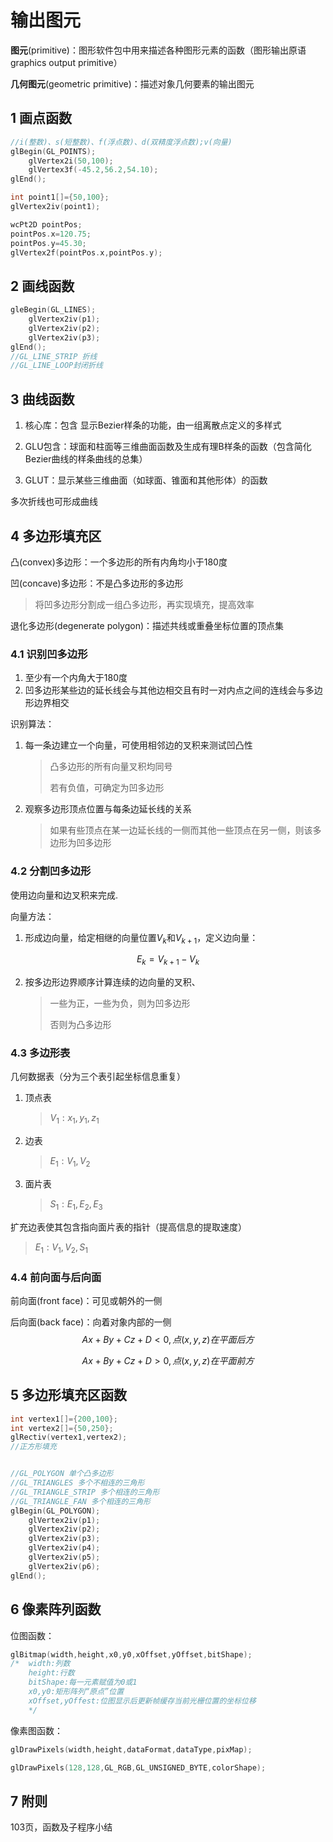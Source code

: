 # 输出图元

**图元**(primitive)：图形软件包中用来描述各种图形元素的函数（图形输出原语 graphics output primitive）

**几何图元**(geometric primitive)：描述对象几何要素的输出图元

## 1 画点函数

```c
//i(整数)、s(短整数)、f(浮点数)、d(双精度浮点数);v(向量)
glBegin(GL_POINTS);
	glVertex2i(50,100);
	glVertex3f(-45.2,56.2,54.10);
glEnd();

int point1[]={50,100};
glVertex2iv(point1);

wcPt2D pointPos;
pointPos.x=120.75;
pointPos.y=45.30;
glVertex2f(pointPos.x,pointPos.y);
```

## 2 画线函数

```c
gleBegin(GL_LINES);
	glVertex2iv(p1);
	glVertex2iv(p2);
	glVertex2iv(p3);
glEnd();
//GL_LINE_STRIP 折线
//GL_LINE_LOOP封闭折线
```

## 3 曲线函数

1. 核心库：包含 显示Bezier样条的功能，由一组离散点定义的多样式

2. GLU包含：球面和柱面等三维曲面函数及生成有理B样条的函数（包含简化Bezier曲线的样条曲线的总集）
3. GLUT：显示某些三维曲面（如球面、锥面和其他形体）的函数



多次折线也可形成曲线

## 4 多边形填充区

凸(convex)多边形：一个多边形的所有内角均小于180度

凹(concave)多边形：不是凸多边形的多边形

> 将凹多边形分割成一组凸多边形，再实现填充，提高效率

退化多边形(degenerate polygon)：描述共线或重叠坐标位置的顶点集

### 4.1 识别凹多边形

1. 至少有一个内角大于180度
2. 凹多边形某些边的延长线会与其他边相交且有时一对内点之间的连线会与多边形边界相交



识别算法：

1. 每一条边建立一个向量，可使用相邻边的叉积来测试凹凸性

   > 凸多边形的所有向量叉积均同号
   >
   > 若有负值，可确定为凹多边形

2. 观察多边形顶点位置与每条边延长线的关系

   > 如果有些顶点在某一边延长线的一侧而其他一些顶点在另一侧，则该多边形为凹多边形



### 4.2 分割凹多边形

使用边向量和边叉积来完成.

向量方法：

1. 形成边向量，给定相继的向量位置$V_k$和$V_{k+1}$，定义边向量：

$$
E_k=V_{k+1}-V_k
$$

2. 按多边形边界顺序计算连续的边向量的叉积、

   > 一些为正，一些为负，则为凹多边形
   >
   > 否则为凸多边形

### 4.3 多边形表

几何数据表（分为三个表引起坐标信息重复）

1. 顶点表

   > $V_1:x_1,y_1,z_1$

2. 边表

   > $E_1:V_1,V_2$

3. 面片表

   > $S_1:E_1,E_2,E_3$

扩充边表使其包含指向面片表的指针（提高信息的提取速度）

> $E_1:V_1,V_2,S_1$

### 4.4 前向面与后向面

前向面(front face)：可见或朝外的一侧

后向面(back face)：向着对象内部的一侧
$$
Ax+By+Cz+D<0,点(x,y,z)在平面后方
$$

$$
Ax+By+Cz+D>0,点(x,y,z)在平面前方
$$

## 5 多边形填充区函数

```c
int vertex1[]={200,100};
int vertex2[]={50,250};
glRectiv(vertex1,vertex2);
//正方形填充


//GL_POLYGON 单个凸多边形
//GL_TRIANGLES 多个不相连的三角形
//GL_TRIANGLE_STRIP 多个相连的三角形
//GL_TRIANGLE_FAN 多个相连的三角形
glBegin(GL_POLYGON);
	glVertex2iv(p1);
	glVertex2iv(p2);
	glVertex2iv(p3);
	glVertex2iv(p4);
	glVertex2iv(p5);
	glVertex2iv(p6);
glEnd();
```

## 6 像素阵列函数

位图函数：

```c
glBitmap(width,height,x0,y0,xOffset,yOffset,bitShape);
/*	width:列数
	height:行数
	bitShape:每一元素赋值为0或1
	x0,y0:矩形阵列“原点”位置
	xOffset,yOffest:位图显示后更新帧缓存当前光栅位置的坐标位移
	*/
```

像素图函数：

```c
glDrawPixels(width,height,dataFormat,dataType,pixMap);

glDrawPixels(128,128,GL_RGB,GL_UNSIGNED_BYTE,colorShape);
```



## 7 附则

103页，函数及子程序小结